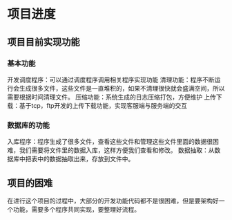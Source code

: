 # 项目进度
## 项目目前实现功能
### 基本功能
开发调度程序：可以通过调度程序调用相关程序实现功能
清理功能：程序不断运行会生成很多文件，这些文件是一直堆积的，如果不清理很快就会盛满空间，所以需要根据时间清理文件。
压缩功能：系统生成的日志压缩打包，方便维护
上传下载：基于tcp，ftp开发的上传下载功能，实现客服端与服务端的交互
### 数据库的功能
入库程序：程序生成了很多文件，查看这些文件和管理这些文件里面的数据很困难，我们需要将文件里的数据入库，这样方便我们查看和修改。
数据抽取：从数据库中把表中的数据抽取出来，存放到文件中。

## 项目的困难
在进行这个项目的过程中，大部分的开发功能代码都不是很困难，但是要架构好一个功能，需要多个程序共同实现，要整理好流程。

